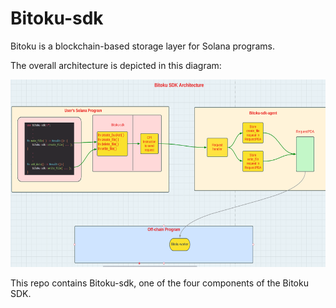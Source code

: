 <H1> Bitoku-sdk </H1>

Bitoku is a blockchain-based storage layer for Solana programs.

The overall architecture is depicted in this diagram:

<img src="architecture.png" alt="Bitoku Architecture" width="600" height="300">

This repo contains Bitoku-sdk, one of the four components of the Bitoku SDK.
